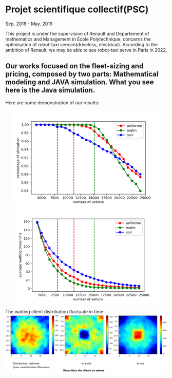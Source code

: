 # Projet scientifique collectif(PSC) 

Sep. 2018 - May. 2019

This project is under the supervision of Renault and Departement of mathematics and Management in École Polytechnique, 
concerns the optimisation of robot-taxi service(driveless, electrical). According to the ambition of Renault, 
we may be able to see robot-taxi serve in Paris in 2022.

Our works focused on the fleet-sizing and pricing, composed by two parts: Mathematical modeling and JAVA simulation. 
What you see here is the Java simulation.  
----
Here are some demonstration of our results:

<div align="center">
	<img src="./demo/percentage_of_utilisation.png" height="300px" alt="utilizaiton rate" >
	<img src="./demo/average_waiting_time.png" height="300px" alt="average waiting time" >
</div>

The waiting client distribution fluctuate in time:
![](./demo/distribution_selon_le_temps.png)